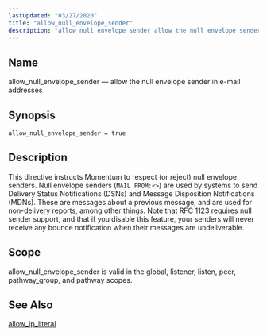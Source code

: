 ```yaml
---
lastUpdated: "03/27/2020"
title: "allow_null_envelope_sender"
description: "allow null envelope sender allow the null envelope sender in e mail addresses allow null envelope sender true This directive instructs Momentum to respect or reject null envelope senders Null envelope senders MAIL FROM are used by systems to send Delivery Status Notifications DS Ns and Message Disposition Notifications MD..."
---
```


<a name="conf.ref.allow_null_envelope_sender"></a> 
## Name

allow_null_envelope_sender — allow the null envelope sender in e-mail addresses

## Synopsis

`allow_null_envelope_sender = true`

<a name="idp23415312"></a> 
## Description

This directive instructs Momentum to respect (or reject) null envelope senders. Null envelope senders (`MAIL FROM:<>`) are used by systems to send Delivery Status Notifications (DSNs) and Message Disposition Notifications (MDNs). These are messages about a previous message, and are used for non-delivery reports, among other things. Note that RFC 1123 requires null sender support, and that if you disable this feature, your senders will never receive any bounce notification when their messages are undeliverable.

<a name="idp23418064"></a> 
## Scope

allow_null_envelope_sender is valid in the global, listener, listen, peer, pathway_group, and pathway scopes.

<a name="idp23419968"></a> 
## See Also

[allow_ip_literal](/momentum/4/config/ref-allow-ip-literal)
